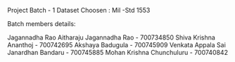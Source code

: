 Project Batch - 1 
Dataset Choosen : Mil -Std 1553

Batch members details: 

Jagannadha Rao Aitharaju Jagannadha Rao - 700734850
Shiva Krishna Ananthoj - 700742695
Akshaya Badugula - 700745909
Venkata Appala Sai Janardhan Bandaru - 700745885
Mohan Krishna Chunchuluru - 700740842
